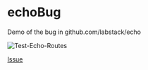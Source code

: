 # echoBug
Demo of the bug in github.com/labstack/echo

![Test-Echo-Routes](https://github.com/pashaosipyants/echoBug/workflows/Test-Echo-Routes/badge.svg?branch=master)

[Issue](https://github.com/labstack/echo/issues/1509)
